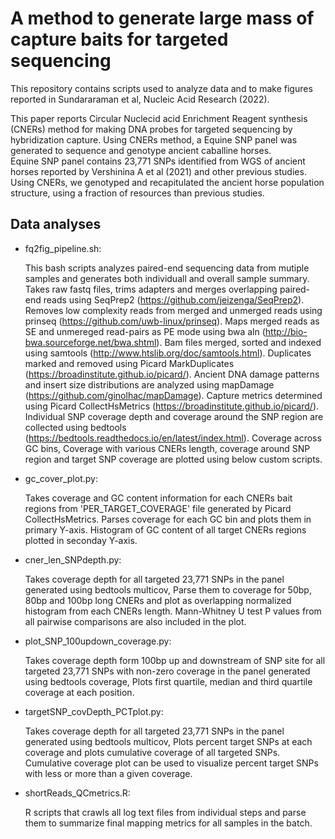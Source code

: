 # A method to generate large mass of capture baits for targeted sequencing

This repository contains scripts used to analyze data and to make figures reported in Sundararaman et al, Nucleic Acid Research (2022). 

This paper reports Circular Nuclecid acid Enrichment Reagent synthesis (CNERs) method for making DNA probes for targeted sequencing by hybridization capture. 
Using CNERs method, a Equine SNP panel was generated to sequence and genotype ancient caballine horses.  
Equine SNP panel contains 23,771 SNPs identified from WGS of ancient horses reported by Vershinina A et al (2021) and other previous studies. 
Using CNERs, we genotyped and recapitulated the ancient horse population structure, using a fraction of resources than previous studies. 

## Data analyses
* fq2fig_pipeline.sh:
  
  This bash scripts analyzes paired-end sequencing data from mutiple samples and generates both individuall and overall sample summary. 
  Takes raw fastq files, trims adapters and merges overlapping paired-end reads using SeqPrep2 (https://github.com/jeizenga/SeqPrep2). 
  Removes low complexity reads from merged and unmerged reads using prinseq (https://github.com/uwb-linux/prinseq).
  Maps merged reads as SE and unmereged read-pairs as PE mode using bwa aln (http://bio-bwa.sourceforge.net/bwa.shtml).
  Bam files merged, sorted and indexed using samtools (http://www.htslib.org/doc/samtools.html).
  Duplicates marked and removed using Picard MarkDuplicates (https://broadinstitute.github.io/picard/).
  Ancient DNA damage patterns and insert size distributions are analyzed using mapDamage (https://github.com/ginolhac/mapDamage).
  Capture metrics determined using Picard CollectHsMetrics (https://broadinstitute.github.io/picard/).
  Individual SNP coverage depth and coverage around the SNP region are collected using bedtools (https://bedtools.readthedocs.io/en/latest/index.html).
  Coverage across GC bins, Coverage with various CNERs length, coverage around SNP region and target SNP coverage are plotted using below custom scripts. 
  
* gc_cover_plot.py: 

  Takes coverage and GC content information for each CNERs bait regions from 'PER_TARGET_COVERAGE' file generated by Picard CollectHsMetrics. 
  Parses coverage for each GC bin and plots them in primary Y-axis. 
  Histogram of GC content of all target CNERs regions plotted in seconday Y-axis. 
 
* cner_len_SNPdepth.py:
 
  Takes coverage depth for all targeted 23,771 SNPs in the panel generated using bedtools multicov, 
  Parse them to coverage for 50bp, 80bp and 100bp long CNERs and plot as overlapping normalized histogram from each CNERs length. 
  Mann-Whitney U test P values from all pairwise comparisons are also included in the plot.  
 
* plot_SNP_100updown_coverage.py:

  Takes coverage depth form 100bp up and downstream of SNP site for all targeted 23,771 SNPs with non-zero coverage in the panel generated using bedtools coverage, 
  Plots first quartile, median and third quartile coverage at each position. 

* targetSNP_covDepth_PCTplot.py:

  Takes coverage depth for all targeted 23,771 SNPs in the panel generated using bedtools multicov,
  Plots percent target SNPs at each coverage and plots cumulative coverage of all targeted SNPs. Cumulative coverage plot can be used to visualize percent target     SNPs with less or more than a given coverage.  
 
* shortReads_QCmetrics.R:
 
  R scripts that crawls all log text files from individual steps and parse them to summarize final mapping metrics for all samples in the batch. 
 
 
 
  


